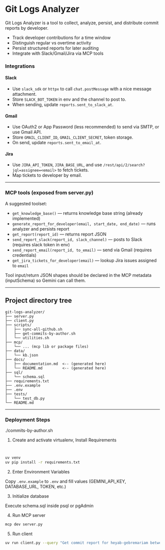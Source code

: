 # Git Logs Analyzer


Git Logs Analyzer is a tool to collect, analyze, persist, and distribute commit reports by developer.

- Track developer contributions for a time window
- Distinguish regular vs overtime activity
- Persist structured reports for later auditing
- Integrate with Slack/Gmail/Jira via MCP tools



### Integrations

#### Slack
- Use `slack_sdk` or `httpx` to call `chat.postMessage` with a nice message attachment.
- Store `SLACK_BOT_TOKEN` in env and the channel to post to.
- When sending, update `reports.sent_to_slack_at`.

#### Gmail
- Use OAuth2 or App Password (less recommended) to send via SMTP, or use Gmail API.
- Store `GMAIL_CLIENT_ID`, `GMAIL_CLIENT_SECRET`, token storage.
- On send, update `reports.sent_to_email_at`.

#### Jira
- Use `JIRA_API_TOKEN`, `JIRA_BASE_URL`, and use `/rest/api/2/search?jql=assignee=<email>` to fetch tickets.
- Map tickets to developer by email.


---

### MCP tools (exposed from server.py)

A suggested toolset:

- `get_knowledge_base()` — returns knowledge base string (already implemented)
- `generate_report_for_developer(email, start_date, end_date)` — runs analyzer and persists report
- `get_report(report_id)` — returns report JSON
- `send_report_slack(report_id, slack_channel)` — posts to Slack (requires slack token in env)
- `send_report_email(report_id, to_email)` — send via Gmail (requires credentials)
- `get_jira_tickets_for_developer(email)` — lookup Jira issues assigned to `email`

Tool input/return JSON shapes should be declared in the MCP metadata (inputSchema) so Gemini can call them.


---
## Project directory tree

```
git-logs-analyzer/
├── server.py
├── client.py
├── scripts/
│   ├── sync-all-github.sh
│   ├── get-commits-by-author.sh
│   └── utilities.sh
├── mcp/
│   └── ... (mcp lib or package files)
├── data/
│   └── kb.json
├── docs/
│   ├── documentation.md  <-- (generated here)
│   └── README.md         <-- (generated here)
├── sql/
│   └── schema.sql
├── requirements.txt
├── .env.example
├── .env
├── tests/
│   └── test_db.py
└── README.md
```


---

### Deployment Steps

./commits-by-author.sh


1. Create and activate virtualenv, Install Requirements

```bash


uv venv
uv pip install -r requirements.txt
```

2. Enter Environment Variables

Copy `.env.example` to `.env` and fill values (GEMINI_API_KEY, DATABASE_URL, TOKEN, etc.)

3. Initialize database 

Execute schema.sql inside psql or pgAdmin


4. Run MCP server

```bash
mcp dev server.py
```

5. Run client

```bash
uv run client.py --query "Get commit report for heyab-gebremariam between 2025-08-01 and 2025-08-31"
```

